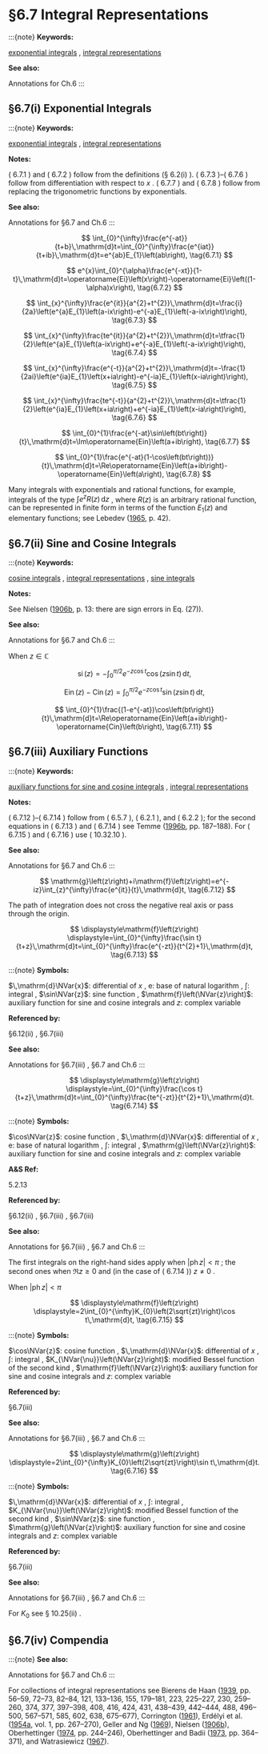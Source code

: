 # §6.7 Integral Representations

:::{note}
**Keywords:**

[exponential integrals](http://dlmf.nist.gov/search/search?q=exponential%20integrals) , [integral representations](http://dlmf.nist.gov/search/search?q=integral%20representations)

**See also:**

Annotations for Ch.6
:::


## §6.7(i) Exponential Integrals

:::{note}
**Keywords:**

[exponential integrals](http://dlmf.nist.gov/search/search?q=exponential%20integrals) , [integral representations](http://dlmf.nist.gov/search/search?q=integral%20representations)

**Notes:**

( 6.7.1 ) and ( 6.7.2 ) follow from the definitions (§ 6.2(i) ). ( 6.7.3 )–( 6.7.6 ) follow from differentiation with respect to $x$ . ( 6.7.7 ) and ( 6.7.8 ) follow from replacing the trigonometric functions by exponentials.

**See also:**

Annotations for §6.7 and Ch.6
:::


<a id="E1"></a>
$$
\int_{0}^{\infty}\frac{e^{-at}}{t+b}\,\mathrm{d}t=\int_{0}^{\infty}\frac{e^{iat}}{t+ib}\,\mathrm{d}t=e^{ab}E_{1}\left(ab\right), \tag{6.7.1}
$$


<a id="E2"></a>
$$
e^{x}\int_{0}^{\alpha}\frac{e^{-xt}}{1-t}\,\mathrm{d}t=\operatorname{Ei}\left(x\right)-\operatorname{Ei}\left((1-\alpha)x\right), \tag{6.7.2}
$$


<a id="E3"></a>
$$
\int_{x}^{\infty}\frac{e^{it}}{a^{2}+t^{2}}\,\mathrm{d}t=\frac{i}{2a}\left(e^{a}E_{1}\left(a-ix\right)-e^{-a}E_{1}\left(-a-ix\right)\right), \tag{6.7.3}
$$


<a id="E4"></a>
$$
\int_{x}^{\infty}\frac{te^{it}}{a^{2}+t^{2}}\,\mathrm{d}t=\tfrac{1}{2}\left(e^{a}E_{1}\left(a-ix\right)+e^{-a}E_{1}\left(-a-ix\right)\right), \tag{6.7.4}
$$


<a id="E5"></a>
$$
\int_{x}^{\infty}\frac{e^{-t}}{a^{2}+t^{2}}\,\mathrm{d}t=-\frac{1}{2ai}\left(e^{ia}E_{1}\left(x+ia\right)-e^{-ia}E_{1}\left(x-ia\right)\right), \tag{6.7.5}
$$


<a id="E6"></a>
$$
\int_{x}^{\infty}\frac{te^{-t}}{a^{2}+t^{2}}\,\mathrm{d}t=\tfrac{1}{2}\left(e^{ia}E_{1}\left(x+ia\right)+e^{-ia}E_{1}\left(x-ia\right)\right), \tag{6.7.6}
$$


<a id="E7"></a>
$$
\int_{0}^{1}\frac{e^{-at}\sin\left(bt\right)}{t}\,\mathrm{d}t=\Im\operatorname{Ein}\left(a+ib\right), \tag{6.7.7}
$$


<a id="E8"></a>
$$
\int_{0}^{1}\frac{e^{-at}(1-\cos\left(bt\right))}{t}\,\mathrm{d}t=\Re\operatorname{Ein}\left(a+ib\right)-\operatorname{Ein}\left(a\right), \tag{6.7.8}
$$

Many integrals with exponentials and rational functions, for example, integrals of the type $\int e^{z}R(z)\,\mathrm{d}z$ , where $R(z)$ is an arbitrary rational function, can be represented in finite form in terms of the function $E_{1}\left(z\right)$ and elementary functions; see Lebedev ([1965](./bib/L.html#bib1394 "Special Functions and Their Applications"), p. 42).


## §6.7(ii) Sine and Cosine Integrals

:::{note}
**Keywords:**

[cosine integrals](http://dlmf.nist.gov/search/search?q=cosine%20integrals) , [integral representations](http://dlmf.nist.gov/search/search?q=integral%20representations) , [sine integrals](http://dlmf.nist.gov/search/search?q=sine%20integrals)

**Notes:**

See Nielsen ([1906b](./bib/N.html#bib1717 "Theorie des Integrallogarithmus und verwandter Transzendenten"), p. 13: there are sign errors in Eq. (27)).

**See also:**

Annotations for §6.7 and Ch.6
:::

When $z\in\mathbb{C}$


<a id="E9"></a>
$$
\operatorname{si}\left(z\right)=-\int_{0}^{\pi/2}e^{-z\cos t}\cos\left(z\sin t\right)\,\mathrm{d}t, \tag{6.7.9}
$$


<a id="E10"></a>
$$
\operatorname{Ein}\left(z\right)-\operatorname{Cin}\left(z\right)=\int_{0}^{\pi/2}e^{-z\cos t}\sin\left(z\sin t\right)\,\mathrm{d}t, \tag{6.7.10}
$$


<a id="E11"></a>
$$
\int_{0}^{1}\frac{(1-e^{-at})\cos\left(bt\right)}{t}\,\mathrm{d}t=\Re\operatorname{Ein}\left(a+ib\right)-\operatorname{Cin}\left(b\right), \tag{6.7.11}
$$


## §6.7(iii) Auxiliary Functions

:::{note}
**Keywords:**

[auxiliary functions for sine and cosine integrals](http://dlmf.nist.gov/search/search?q=auxiliary%20functions%20for%20sine%20and%20cosine%20integrals) , [integral representations](http://dlmf.nist.gov/search/search?q=integral%20representations)

**Notes:**

( 6.7.12 )–( 6.7.14 ) follow from ( 6.5.7 ), ( 6.2.1 ), and ( 6.2.2 ); for the second equations in ( 6.7.13 ) and ( 6.7.14 ) see Temme ([1996b](./bib/T.html#bib2230 "Special Functions: An Introduction to the Classical Functions of Mathematical Physics"), pp. 187–188). For ( 6.7.15 ) and ( 6.7.16 ) use ( 10.32.10 ).

**See also:**

Annotations for §6.7 and Ch.6
:::


<a id="E12"></a>
$$
\mathrm{g}\left(z\right)+i\mathrm{f}\left(z\right)=e^{-iz}\int_{z}^{\infty}\frac{e^{it}}{t}\,\mathrm{d}t, \tag{6.7.12}
$$

The path of integration does not cross the negative real axis or pass through the origin.

<a id="EGx1"></a>

$$
\displaystyle\mathrm{f}\left(z\right) \displaystyle=\int_{0}^{\infty}\frac{\sin t}{t+z}\,\mathrm{d}t=\int_{0}^{\infty}\frac{e^{-zt}}{t^{2}+1}\,\mathrm{d}t, \tag{6.7.13}
$$

:::{note}
**Symbols:**

$\,\mathrm{d}\NVar{x}$: differential of $x$ , $\mathrm{e}$: base of natural logarithm , $\int$: integral , $\sin\NVar{z}$: sine function , $\mathrm{f}\left(\NVar{z}\right)$: auxiliary function for sine and cosine integrals and $z$: complex variable

**Referenced by:**

§6.12(ii) , §6.7(iii)

**See also:**

Annotations for §6.7(iii) , §6.7 and Ch.6
:::

$$
\displaystyle\mathrm{g}\left(z\right) \displaystyle=\int_{0}^{\infty}\frac{\cos t}{t+z}\,\mathrm{d}t=\int_{0}^{\infty}\frac{te^{-zt}}{t^{2}+1}\,\mathrm{d}t. \tag{6.7.14}
$$

:::{note}
**Symbols:**

$\cos\NVar{z}$: cosine function , $\,\mathrm{d}\NVar{x}$: differential of $x$ , $\mathrm{e}$: base of natural logarithm , $\int$: integral , $\mathrm{g}\left(\NVar{z}\right)$: auxiliary function for sine and cosine integrals and $z$: complex variable

**A&S Ref:**

5.2.13

**Referenced by:**

§6.12(ii) , §6.7(iii) , §6.7(iii)

**See also:**

Annotations for §6.7(iii) , §6.7 and Ch.6
:::

The first integrals on the right-hand sides apply when $|\operatorname{ph}z|<\pi$ ; the second ones when $\Re z\geq 0$ and (in the case of ( 6.7.14 )) $z\neq 0$ .

When $|\operatorname{ph}z|<\pi$

<a id="EGx2"></a>

$$
\displaystyle\mathrm{f}\left(z\right) \displaystyle=2\int_{0}^{\infty}K_{0}\left(2\sqrt{zt}\right)\cos t\,\mathrm{d}t, \tag{6.7.15}
$$

:::{note}
**Symbols:**

$\cos\NVar{z}$: cosine function , $\,\mathrm{d}\NVar{x}$: differential of $x$ , $\int$: integral , $K_{\NVar{\nu}}\left(\NVar{z}\right)$: modified Bessel function of the second kind , $\mathrm{f}\left(\NVar{z}\right)$: auxiliary function for sine and cosine integrals and $z$: complex variable

**Referenced by:**

§6.7(iii)

**See also:**

Annotations for §6.7(iii) , §6.7 and Ch.6
:::

$$
\displaystyle\mathrm{g}\left(z\right) \displaystyle=2\int_{0}^{\infty}K_{0}\left(2\sqrt{zt}\right)\sin t\,\mathrm{d}t. \tag{6.7.16}
$$

:::{note}
**Symbols:**

$\,\mathrm{d}\NVar{x}$: differential of $x$ , $\int$: integral , $K_{\NVar{\nu}}\left(\NVar{z}\right)$: modified Bessel function of the second kind , $\sin\NVar{z}$: sine function , $\mathrm{g}\left(\NVar{z}\right)$: auxiliary function for sine and cosine integrals and $z$: complex variable

**Referenced by:**

§6.7(iii)

**See also:**

Annotations for §6.7(iii) , §6.7 and Ch.6
:::

For $K_{0}$ see § 10.25(ii) .


## §6.7(iv) Compendia

:::{note}
**See also:**

Annotations for §6.7 and Ch.6
:::

For collections of integral representations see Bierens de Haan ([1939](./bib/B.html#bib283 "Nouvelles Tables d’Intégrales Définies"), pp. 56–59, 72–73, 82–84, 121, 133–136, 155, 179–181, 223, 225–227, 230, 259–260, 374, 377, 397–398, 408, 416, 424, 431, 438–439, 442–444, 488, 496–500, 567–571, 585, 602, 638, 675–677), Corrington ([1961](./bib/C.html#bib590 "Applications of the complex exponential integral")), Erdélyi et al. ([1954a](./bib/E.html#bib753 "Tables of Integral Transforms. Vol. I"), vol. 1, pp. 267–270), Geller and Ng ([1969](./bib/G.html#bib902 "A table of integrals of the exponential integral")), Nielsen ([1906b](./bib/N.html#bib1717 "Theorie des Integrallogarithmus und verwandter Transzendenten")), Oberhettinger ([1974](./bib/O.html#bib1744 "Tables of Mellin Transforms"), pp. 244–246), Oberhettinger and Badii ([1973](./bib/O.html#bib1746 "Tables of Laplace Transforms"), pp. 364–371), and Watrasiewicz ([1967](./bib/W.html#bib2375 "Some useful integrals of ⁢ Si ( x ) , ⁢ Ci ( x ) and related integrals")).
